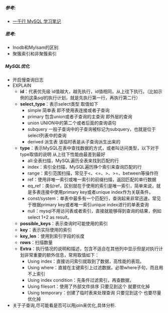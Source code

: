 ##### 参考:
- [一千行 MySQL 学习笔记](https://shockerli.net/post/1000-line-mysql-note/)

##### 思考:
- Inodb和MyIsam的区别
- 聚簇索引和非聚簇索引

##### MySQL优化
- 开启慢查询日志
- EXPLAIN
    - **id**：代表优先级  id值越大，越先执行，id值相同，从上往下执行。（比如示例的这条sql的执行计划，就是先执行第一行，再执行第二行）
    - **select_type**：表示select类型 取值如下
        - simple 简单表 即不使用表连接或者子查询
        - primary 包含union或者子查询的主查询 即外层的查询
        - union UNION中的第二个或者后面的查询语句
        - subquery 一般子查询中的子查询被标记为subquery，也就是位于select列表中的查询
        - derived 派生表 该临时表是从子查询派生出来的
    - **type**：表示MySQL在表中查找数据的方式，或者叫访问类型，以下对于type取值的说明 从上往下性能由最差到最好
        - all:全表扫描，MySQL遍历全表来找到匹配的行
        - index：索引全扫描，MySQL遍历挣个索引来查询匹配的行
        - range：索引范围扫描，常见于<、<=、>、>=、between等操作符
        - ref：使用非唯一索引或唯一索引的前缀扫描，返回匹配的单行数据
        - eq_ref：类似ref，区别就在于使用的索引是唯一索引，简单来说，就是多表连接中使用primary key或者unique index作为关联条件。
        - const/system：单表中最多有一个匹配行，查询起来非常迅速，常见于根据primary key或者唯一索引unique index进行的单表查询
        - null：mysql不用访问表或者索引，直接就能够得到查询的结果，例如select 1+2 as result。
    - **possible_keys**：表示查询时可能使用的索引
    - **key**：表示实际使用的索引
    - **key_len**：使用到索引字段的长度
    - **rows**：扫描数量
    - **Extra**：执行情况的说明和描述，包含不适合在其他列中显示但是对执行计划非常重要的额外信息，常用取值如下：
        - Using index：直接访问索引就取到了数据，高性能的表现。
        - Using where：直接在主键索引上过滤数据，必带where子句，而且用不上索引
        - Using index condition：先条件过滤索引，再查数据，
        - Using filesort：使用了外部文件排序 只要见到这个 就要优化掉
        - Using temporary：创建了临时表来处理查询 只要见到这个 也要尽量优化掉
- 关于子查询,尽可能看是否可以用join来优化,具体分析.